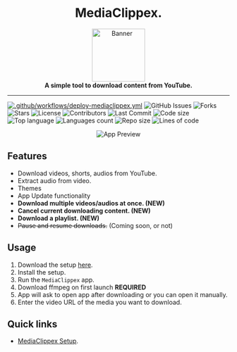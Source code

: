 ﻿<div align="center">
  <h1>MediaClippex.</h1>
  <img src="https://raw.githubusercontent.com/pitzzahh/MediaClippex/main/MediaClippex/Resources/Icon.ico" alt="Banner" width="120" />
  <br>  
  <b>A simple tool to download content from YouTube.</b>
</div>

___

[![.github/workflows/deploy-mediaclippex.yml](https://github.com/pitzzahh/MediaClippex/actions/workflows/deploy-mediaclippex.yml/badge.svg)](https://github.com/pitzzahh/MediaClippex/actions/workflows/deploy-mediaclippex.yml)
![GitHub Issues](https://img.shields.io/github/issues/pitzzahh/MediaClippex)
![Forks](https://img.shields.io/github/forks/pitzzahh/MediaClippex)
![Stars](https://img.shields.io/github/stars/pitzzahh/MediaClippex)
![License](https://img.shields.io/github/license/pitzzahh/MediaClippex)
![Contributors](https://img.shields.io/github/contributors/pitzzahh/MediaClippex)
![Last Commit](https://img.shields.io/github/last-commit/pitzzahh/MediaClippex)
![Code size](https://img.shields.io/github/languages/code-size/pitzzahh/MediaClippex)
![Top language](https://img.shields.io/github/languages/top/pitzzahh/MediaClippex)
![Languages count](https://img.shields.io/github/languages/count/pitzzahh/MediaClippex)
![Repo size](https://img.shields.io/github/repo-size/pitzzahh/MediaClippex)
![Lines of code](https://img.shields.io/tokei/lines/github/pitzzahh/MediaClippex?label=lines%20of%20code)

<div align="center">
  <img src="preview.gif" alt="App Preview" />
</div>

## Features
- Download videos, shorts, audios from YouTube.
- Extract audio from video.
- Themes
- App Update functionality
- **Download multiple videos/audios at once. (NEW)**
- **Cancel current downloading content. (NEW)** 
- **Download a playlist. (NEW)**
- ~~Pause and resume downloads.~~ (Coming soon, or not)

## Usage

1. Download the setup [here](https://github.com/pitzzahh/MediaClippex/releases/download/4.3.19.132/MediaClippex.Setup.exe).
2. Install the setup.
3. Run the `MediaClippex` app.
4. Download ffmpeg on first launch **REQUIRED**
5. App will ask to open app after downloading or you can open it manually.
6. Enter the video URL of the media you want to download.

## Quick links
- [MediaClippex Setup](https://github.com/pitzzahh/MediaClippex/releases/download/4.3.19.132/MediaClippex.Setup.exe).
